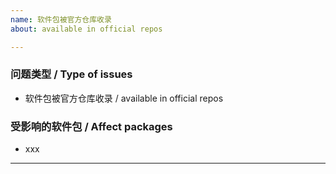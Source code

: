```yaml
---
name: 软件包被官方仓库收录
about: available in official repos

---
```


### 问题类型 / Type of issues

* 软件包被官方仓库收录 / available in official repos

### 受影响的软件包 / Affect packages

* xxx

----
